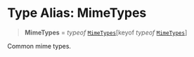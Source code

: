 # Type Alias: MimeTypes

> **MimeTypes** = *typeof* [`MimeTypes`](../variables/MimeTypes.md)\[keyof *typeof* [`MimeTypes`](../variables/MimeTypes.md)\]

Common mime types.
